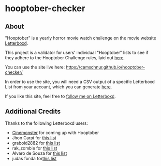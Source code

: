 # hooptober-checker

<h2>About</h2>
"Hooptober" is a yearly horror movie watch challenge on the movie website <a href="https://letterboxd.com/">Letterboxd</a>.

This project is a validator for users' individual "Hooptober" lists to see if they adhere to the Hooptober Challenge rules, laid out <a href=https://letterboxd.com/cinemonster/list/hooptober-x-hooptober-hooptober-let-satan/>here</a>.

You can use the site live here:
https://camschnur.github.io/hooptober-checker/

In order to use the site, you will need a CSV output of a specific Letterboxd List from your account, which you can generate <a href="https://letterboxd.com/settings/data/">here</a>.

If you like this site, feel free to <a href="https://letterboxd.com/JurassicParkour/">follow me on Letterboxd</a>.

<h2>Additional Credits</h2>
Thanks to the following Letterboxd users:
<ul>
  <li><a href="https://letterboxd.com/cinemonster/">Cinemonster</a> for coming up with Hooptober
  <li>Jhon Carpi for <a href="https://letterboxd.com/jhoncarpi/list/peter-cushing/">this list</a></li>
  <li>graboid2882 for <a href="https://letterboxd.com/graboid2882/list/robert-englund/">this list</a></li>
  <li>rak_zombie for <a href="https://letterboxd.com/rak_zombie/list/all-dracula/by/rating-lowest/">this list</a></li>
  <li>Alvaro de Souza for <a href="https://letterboxd.com/alvarosouza/list/the-little-list-of-queer-horror/">this list</a></li>
  <li>judas fonda for<a href="https://letterboxd.com/querelle/list/queer-horror-2/">this list</a></li>
</ul>
